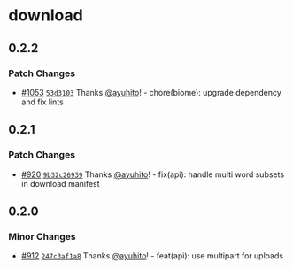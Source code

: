 # download

## 0.2.2

### Patch Changes

- [#1053](https://github.com/fontsource/fontsource/pull/1053) [`53d3103`](https://github.com/fontsource/fontsource/commit/53d31039607a8fb5c2a6478c74ae81cee23aa132) Thanks [@ayuhito](https://github.com/ayuhito)! - chore(biome): upgrade dependency and fix lints

## 0.2.1

### Patch Changes

- [#920](https://github.com/fontsource/fontsource/pull/920) [`9b32c26939`](https://github.com/fontsource/fontsource/commit/9b32c269393bdb9043de5bcf960f9e4d08b53c73) Thanks [@ayuhito](https://github.com/ayuhito)! - fix(api): handle multi word subsets in download manifest

## 0.2.0

### Minor Changes

- [#912](https://github.com/fontsource/fontsource/pull/912) [`247c3af1a8`](https://github.com/fontsource/fontsource/commit/247c3af1a89fc5ba603bbd728d99e3aa9c924aa7) Thanks [@ayuhito](https://github.com/ayuhito)! - feat(api): use multipart for uploads
